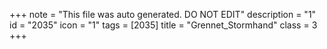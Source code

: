 +++
note = "This file was auto generated. DO NOT EDIT"
description = "1"
id = "2035"
icon = "1"
tags = [2035]
title = "Grennet_Stormhand"
class = 3
+++
